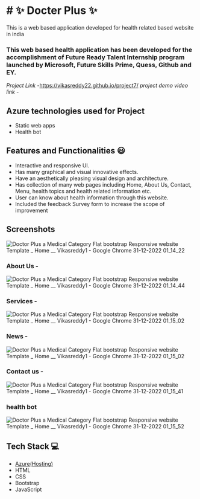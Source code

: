 # # ✨  Docter Plus ✨

This is a web based application developed for health related based website in india

### This web based health application has been developed for the accomplishment of Future Ready Talent Internship program launched by Microsoft, Future Skills Prime, Quess, Github and EY.


*Project Link* -https://vikasreddy22.github.io/project7/
*project demo video link* - 

## Azure technologies used for Project

- Static web apps
- Health bot

## Features and Functionalities 😃

- Interactive and responsive UI.
- Has many graphical and visual innovative effects.
- Have an aesthetically pleasing visual design and architecture.
- Has collection of many web pages including Home, About Us, Contact, Menu, health topics and health related information etc.
- User can know about health information through this website.
- Included the feedback Survey form to increase the scope of improvement 

## Screenshots
![Doctor Plus a Medical Category Flat bootstrap Responsive website Template _ Home __ Vikasreddy1 - Google Chrome 31-12-2022 01_14_22](https://user-images.githubusercontent.com/119279262/210107033-66c0d46e-7546-4611-a666-99ef5428a5b1.png)

### About Us -
![Doctor Plus a Medical Category Flat bootstrap Responsive website Template _ Home __ Vikasreddy1 - Google Chrome 31-12-2022 01_14_44](https://user-images.githubusercontent.com/119279262/210107049-ab5d8241-e3b1-43d3-8a5f-09d14cb0be90.png)


### Services -
![Doctor Plus a Medical Category Flat bootstrap Responsive website Template _ Home __ Vikasreddy1 - Google Chrome 31-12-2022 01_15_02](https://user-images.githubusercontent.com/119279262/210107067-b3068444-007d-49ad-9608-54278f2bc67b.png)


### News -
![Doctor Plus a Medical Category Flat bootstrap Responsive website Template _ Home __ Vikasreddy1 - Google Chrome 31-12-2022 01_15_02](https://user-images.githubusercontent.com/119279262/210107109-6947c161-103f-4757-aab0-482206e4e078.png)


### Contact us -
![Doctor Plus a Medical Category Flat bootstrap Responsive website Template _ Home __ Vikasreddy1 - Google Chrome 31-12-2022 01_15_41](https://user-images.githubusercontent.com/119279262/210107131-3a8f19e4-eb9c-4248-938f-c6364088dc4a.png)


### health bot
![Doctor Plus a Medical Category Flat bootstrap Responsive website Template _ Home __ Vikasreddy1 - Google Chrome 31-12-2022 01_15_52](https://user-images.githubusercontent.com/119279262/210107144-ae39bfd8-faf6-4191-8991-6d088c057c06.png)


## Tech Stack 💻

- [Azure(Hosting)](https://azure.microsoft.com/en-in/features/azure-portal/)
- HTML
- CSS
- Bootstrap
- JavaScript

